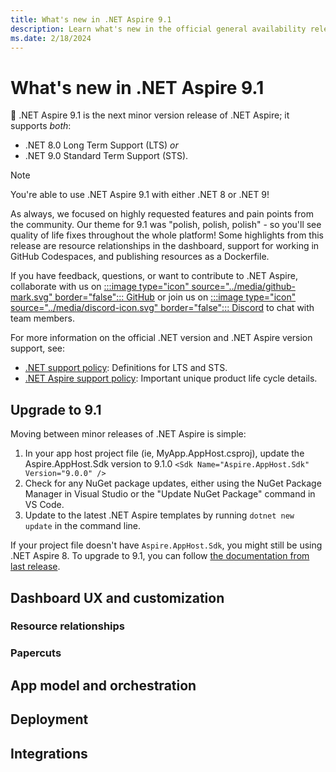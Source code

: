 ```yaml
---
title: What's new in .NET Aspire 9.1
description: Learn what's new in the official general availability release of .NET Aspire 9.1.
ms.date: 2/18/2024
---
```


# What's new in .NET Aspire 9.1

📢 .NET Aspire 9.1 is the next minor version release of .NET Aspire; it supports _both_:

- .NET 8.0 Long Term Support (LTS) _or_
- .NET 9.0 Standard Term Support (STS).

> [!NOTE]
> You're able to use .NET Aspire 9.1 with either .NET 8 or .NET 9!

As always, we focused on highly requested features and pain points from the community. Our theme for 9.1 was "polish, polish, polish" - so you'll see quality of life fixes throughout the whole platform! Some highlights from this release are resource relationships in the dashboard, support for working in GitHub Codespaces, and publishing resources as a Dockerfile.

If you have feedback, questions, or want to contribute to .NET Aspire, collaborate with us on [:::image type="icon" source="../media/github-mark.svg" border="false"::: GitHub](https://github.com/dotnet/aspire) or join us on [:::image type="icon" source="../media/discord-icon.svg" border="false"::: Discord](https://discord.com/invite/h87kDAHQgJ) to chat with team members.

For more information on the official .NET version and .NET Aspire version support, see:

- [.NET support policy](https://dotnet.microsoft.com/platform/support/policy): Definitions for LTS and STS.
- [.NET Aspire support policy](https://dotnet.microsoft.com/platform/support/policy/aspire): Important unique product life cycle details.

## Upgrade to 9.1

Moving between minor releases of .NET Aspire is simple:

1. In your app host project file (ie, MyApp.AppHost.csproj), update the Aspire.AppHost.Sdk version to 9.1.0
`<Sdk Name="Aspire.AppHost.Sdk" Version="9.0.0" />`
1. Check for any NuGet package updates, either using the NuGet Package Manager in Visual Studio or the "Update NuGet Package" command in VS Code.
1. Update to the latest .NET Aspire templates by running `dotnet new update` in the command line.

If your project file doesn't have `Aspire.AppHost.Sdk`, you might still be using .NET Aspire 8. To upgrade to 9.1, you can follow [the documentation from last release](../get-started/upgrade-to-aspire-9).

## Dashboard UX and customization

### Resource relationships


### Papercuts


## App model and orchestration

## Deployment

## Integrations